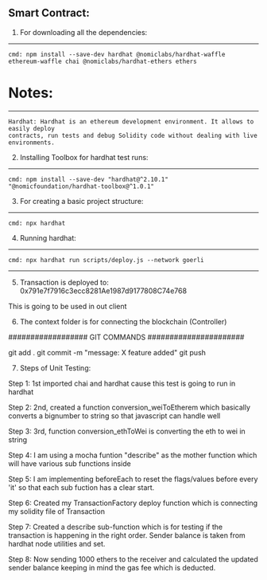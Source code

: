 Smart Contract:
---------------

1. For downloading all the dependencies:
---------------------------------------
    cmd: npm install --save-dev hardhat @nomiclabs/hardhat-waffle ethereum-waffle chai @nomiclabs/hardhat-ethers ethers


# Notes: 
---------
    Hardhat: Hardhat is an ethereum development environment. It allows to easily deploy 
    contracts, run tests and debug Solidity code without dealing with live environments.

2. Installing Toolbox for hardhat test runs:
-------------------------------------------
    cmd: npm install --save-dev "hardhat@^2.10.1" "@nomicfoundation/hardhat-toolbox@^1.0.1"

3. For creating a basic project structure:
-----------------------------------------
    cmd: npx hardhat


4. Running hardhat:
------------------

    cmd: npx hardhat run scripts/deploy.js --network goerli


--------------------------------------------------------------------------
5. Transaction is deployed to: 0x791e7f7916c3ecc8281Ae1987d9177808C74e768 

This is going to be used in out client


6. The context folder is for connecting the blockchain (Controller)


################## GIT COMMANDS ######################

git add .
git commit -m "message: X feature added"
git push



7. Steps of Unit Testing:

Step 1: 1st imported chai and hardhat cause this test is going to run in hardhat

Step 2: 2nd, created a function conversion_weiToEtherem which basically converts a bignumber to string so that javascript can handle well

Step 3: 3rd, function conversion_ethToWei is converting the eth to wei in string

Step 4: I am using a mocha funtion "describe" as the mother function which will have various sub functions inside

Step 5: I am implementing beforeEach to reset the flags/values before every 'it' so that each sub fuction has a clear start.

Step 6: Created my TransactionFactory deploy function which is connecting my solidity file of Transaction

Step 7: Created a describe sub-function which is for testing if the transaction is happening in the right order. Sender balance is taken from hardhat node utilities and set. 

Step 8: Now sending 1000 ethers to the receiver and calculated the updated sender balance keeping in mind the gas fee which is deducted.


